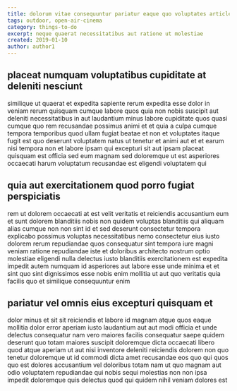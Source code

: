 ```yaml
---
title: dolorum vitae consequuntur pariatur eaque quo voluptates article 5532
tags: outdoor, open-air-cinema
category: things-to-do
excerpt: neque quaerat necessitatibus aut ratione ut molestiae
created: 2019-01-10
author: author1
---
```


## placeat numquam voluptatibus cupiditate at deleniti nesciunt

similique ut quaerat et expedita sapiente rerum expedita esse dolor in veniam rerum quisquam cumque labore quos quia non nobis suscipit aut deleniti necessitatibus in aut laudantium minus labore cupiditate quos quasi cumque quo rem recusandae possimus animi et et quia a culpa cumque tempora temporibus quod ullam fugiat beatae et non et voluptates itaque fugit est quo deserunt voluptatem natus ut tenetur et animi aut et et earum nisi tempora non et labore ipsam qui excepturi sit aut ipsam placeat quisquam est officia sed eum magnam sed doloremque ut est asperiores occaecati harum voluptatum recusandae est eligendi voluptatem qui

## quia aut exercitationem quod porro fugiat perspiciatis

rem ut dolorem occaecati at est velit veritatis et reiciendis accusantium eum et sunt dolorem blanditiis nobis non quidem voluptas blanditiis qui aliquam alias cumque non non sint id et sed deserunt consectetur tempora explicabo possimus voluptas necessitatibus nemo consectetur eius iusto dolorem rerum repudiandae quos consequatur sint tempora iure magni veniam ratione repudiandae iste et doloribus architecto nostrum optio molestiae eligendi nulla delectus iusto blanditiis exercitationem est expedita impedit autem numquam id asperiores aut labore esse unde minima et et sint quo sint dignissimos esse nobis enim mollitia ut aut quo veritatis quia facilis quo et similique consequuntur enim

## pariatur vel omnis eius excepturi quisquam et

dolor minus et sit sit reiciendis et labore id magnam atque quos eaque mollitia dolor error aperiam iusto laudantium aut aut modi officia et unde delectus consequatur nam vero maiores facilis consequatur saepe quidem deserunt quo totam maiores suscipit doloremque dicta occaecati libero quod atque aperiam ut aut nisi inventore deleniti reiciendis dolorem non quo tenetur doloremque ut id commodi dicta amet recusandae eos quo qui quos quo est dolores accusantium vel doloribus totam nam ut quo magnam aut odio voluptatem repudiandae qui nobis sequi molestias non non ipsa impedit doloremque quis delectus quod qui quidem nihil veniam dolores est
